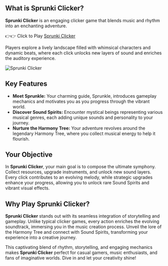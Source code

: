 ## What is Sprunki Clicker?

**Sprunki Clicker** is an engaging clicker game that blends music and rhythm into an enchanting adventure. 

👉👉 Click to Play [Sprunki Clicker](https://sprunkly.org/game/sprunki-clicker)

Players explore a lively landscape filled with whimsical characters and dynamic beats, where each click unlocks new layers of sound and enriches the auditory experience.

![Sprunki Clicker](https://game.sprunkly.org/202502121614293.png)

## Key Features

- **Meet Sprunkle:** Your charming guide, Sprunkle, introduces gameplay mechanics and motivates you as you progress through the vibrant world.
- **Discover Sound Spirits:** Encounter mystical beings representing various musical genres, each adding unique sounds and personality to your journey.
- **Nurture the Harmony Tree:** Your adventure revolves around the legendary Harmony Tree, where you collect musical energy to help it flourish.

## Your Objective

In **Sprunki Clicker**, your main goal is to compose the ultimate symphony. Collect resources, upgrade instruments, and unlock new sound layers. Every click contributes to an evolving melody, while strategic upgrades enhance your progress, allowing you to unlock rare Sound Spirits and vibrant visual effects.

## Why Play Sprunki Clicker?

**Sprunki Clicker** stands out with its seamless integration of storytelling and gameplay. Unlike typical clicker games, every action enriches the evolving soundtrack, immersing you in the music creation process. Unveil the lore of the Harmony Tree and connect with Sound Spirits, transforming your experience into a creative journey.

This captivating blend of rhythm, storytelling, and engaging mechanics makes **Sprunki Clicker** perfect for casual gamers, music enthusiasts, and fans of imaginative worlds. Dive in and let your creativity shine!
